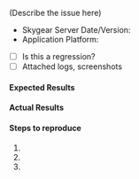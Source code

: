 (Describe the issue here)

- Skygear Server Date/Version:
- Application Platform:
- [ ] Is this a regression?
- [ ] Attached logs, screenshots

#### Expected Results

#### Actual Results

#### Steps to reproduce

1.
2.
3.
